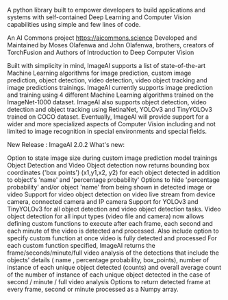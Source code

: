 A python library built to empower developers to build applications and systems with self-contained Deep Learning and Computer Vision capabilities using simple and few lines of code. 


An AI Commons project https://aicommons.science Developed and Maintained by Moses Olafenwa and John Olafenwa, brothers, creators of TorchFusion and Authors of Introduction to Deep Computer Vision

Built with simplicity in mind, ImageAI supports a list of state-of-the-art Machine Learning algorithms for image prediction, custom image prediction, object detection, video detection, video object tracking and image predictions trainings. ImageAI currently supports image prediction and training using 4 different Machine Learning algorithms trained on the ImageNet-1000 dataset. ImageAI also supports object detection, video detection and object tracking using RetinaNet, YOLOv3 and TinyYOLOv3 trained on COCO dataset. 
Eventually, ImageAI will provide support for a wider and more specialized aspects of Computer Vision including and not limited to image recognition in special environments and special fields.




New Release : ImageAI 2.0.2 
What's new: 

Option to state image size during custom image prediction model trainings 
Object Detection and Video Object detection now returns bounding box coordinates ('box points') (x1,y1,x2, y2) for each object detected in addition to object's 'name' and 'percentage probability' 
Options to hide 'percentage probability' and/or object 'name' from being shown in detected image or video
Support for video object detection on video live stream from device camera, connected camera and IP camera 
Support for YOLOv3 and TinyYOLOv3 for all object detection and video object detection tasks.
Video object detection for all input types (video file and camera) now allows defining custom functions to execute after each frame, each second and each minute of the video is detected and processed. Also include option to specify custom function at once video is fully detected and processed 
For each custom function specified, ImageAI returns the frame/seconds/minute/full video analysis of the detections that include the objects' details ( name , percentage probability, box_points), number of instance of each unique object detected (counts) and overall average count of the number of instance of each unique object detected in the case of second / minute / full video analysis
Options to return detected frame at every frame, second or minute processed as a Numpy array. 
